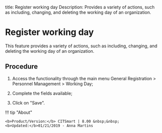 title: Register working day
Description: Provides a variety of actions, such as including, changing, and deleting the working day of an organization.
# Register working day

This feature provides a variety of actions, such as including, changing, and
deleting the working day of an organization.

Procedure
-------------

1.  Access the functionality through the main menu General Registration \>
    Personnel Management \> Working Day;

2.  Complete the fields available;

3.  Click on "Save".

!!! tip "About"

    <b>Product/Version:</b> CITSmart | 8.00 &nbsp;&nbsp;
    <b>Updated:</b>01/21/2019 - Anna Martins
